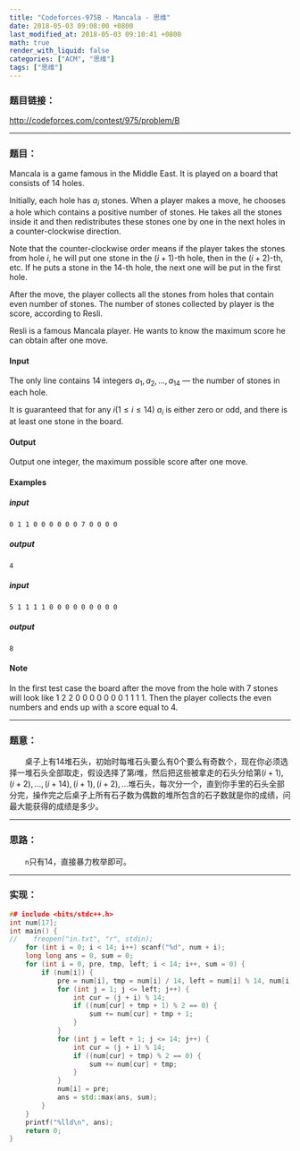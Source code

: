```yaml
---
title: "Codeforces-975B - Mancala - 思维"
date: 2018-05-03 09:08:00 +0800
last_modified_at: 2018-05-03 09:10:41 +0800
math: true
render_with_liquid: false
categories: ["ACM", "思维"]
tags: ["思维"]
---
```


### 题目链接：

http://codeforces.com/contest/975/problem/B

---
### 题目：

Mancala is a game famous in the Middle East. It is played on a board that consists of 14 holes.


Initially, each hole has $a_i$ stones. When a player makes a move, he chooses a hole which contains a positive number of stones. He takes all the stones inside it and then redistributes these stones one by one in the next holes in a counter-clockwise direction.

Note that the counter-clockwise order means if the player takes the stones from hole $i$, he will put one stone in the $(i+1)$-th hole, then in the $(i+2)$-th, etc. If he puts a stone in the $14$-th hole, the next one will be put in the first hole.

After the move, the player collects all the stones from holes that contain even number of stones. The number of stones collected by player is the score, according to Resli.

Resli is a famous Mancala player. He wants to know the maximum score he can obtain after one move.

#### Input
The only line contains 14 integers $a_1,a_2,\dots ,a_{14}$ — the number of stones in each hole.

It is guaranteed that for any $i(1 \leq i \leq 14)\ a_i$ is either zero or odd, and there is at least one stone in the board.

#### Output
Output one integer, the maximum possible score after one move.

#### Examples
##### input
```
0 1 1 0 0 0 0 0 0 7 0 0 0 0
```
##### output
```
4
```
##### input
```
5 1 1 1 1 0 0 0 0 0 0 0 0 0
```
##### output
```
8
```
#### Note
In the first test case the board after the move from the hole with 7 stones will look like 1 2 2 0 0 0 0 0 0 0 1 1 1 1. Then the player collects the even numbers and ends up with a score equal to 4.

---
### 题意：

&emsp;&emsp;桌子上有$14$堆石头，初始时每堆石头要么有$0$个要么有奇数个，现在你必须选择一堆石头全部取走，假设选择了第$i$堆，然后把这些被拿走的石头分给第$(i + 1),(i+2),\dots ,(i+14),(i+1),(i+2),\dots$堆石头，每次分一个，直到你手里的石头全部分完，操作完之后桌子上所有石子数为偶数的堆所包含的石子数就是你的成绩，问最大能获得的成绩是多少。

---
### 思路：

&emsp;&emsp;`n`只有$14$，直接暴力枚举即可。

---
### 实现：

```cpp
## include <bits/stdc++.h>
int num[17];
int main() {
//    freopen("in.txt", "r", stdin);
    for (int i = 0; i < 14; i++) scanf("%d", num + i);
    long long ans = 0, sum = 0;
    for (int i = 0, pre, tmp, left; i < 14; i++, sum = 0) {
        if (num[i]) {
            pre = num[i], tmp = num[i] / 14, left = num[i] % 14, num[i] = 0;
            for (int j = 1; j <= left; j++) {
                int cur = (j + i) % 14;
                if ((num[cur] + tmp + 1) % 2 == 0) {
                    sum += num[cur] + tmp + 1;
                }
            }
            for (int j = left + 1; j <= 14; j++) {
                int cur = (j + i) % 14;
                if ((num[cur] + tmp) % 2 == 0) {
                    sum += num[cur] + tmp;
                }
            }
            num[i] = pre;
            ans = std::max(ans, sum);
        }
    }
    printf("%lld\n", ans);
    return 0;
}
```